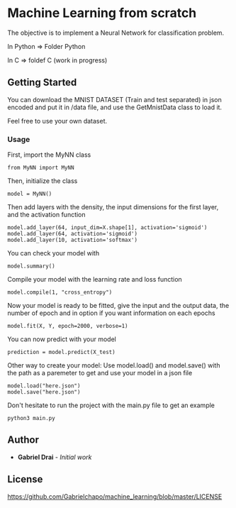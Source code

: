 # Machine Learning from scratch

The objective is to implement a Neural Network for classification problem.

In Python => Folder Python

In C      => foldef C (work in progress)

## Getting Started

You can download the MNIST DATASET (Train and test separated) in json encoded and put it in /data file, and use the GetMnistData class to load it.

Feel free to use your own dataset.

### Usage

First, import the MyNN class
```
from MyNN import MyNN
```
Then, initialize the class
```
model = MyNN()
```
Then add layers with the density, the input dimensions for the first layer, and the activation function
```
model.add_layer(64, input_dim=X.shape[1], activation='sigmoid')
model.add_layer(64, activation='sigmoid')
model.add_layer(10, activation='softmax')
```
You can check your model with
```
model.summary()
```
Compile your model with the learning rate and loss function
```
model.compile(1, "cross_entropy")
```
Now your model is ready to be fitted, give the input and the output data, the number of epoch and in option if you want information on each epochs
```
model.fit(X, Y, epoch=2000, verbose=1)
```
You can now predict with your model
```
prediction = model.predict(X_test)
```

Other way to create your model:
Use model.load() and model.save() with the path as a paremeter to get and use your model in a json file
```
model.load("here.json")
model.save("here.json")
```

Don't hesitate to run the project with the main.py file to get an example
```
python3 main.py
```

## Author

* **Gabriel Drai** - *Initial work* 

## License

https://github.com/Gabrielchapo/machine_learning/blob/master/LICENSE
